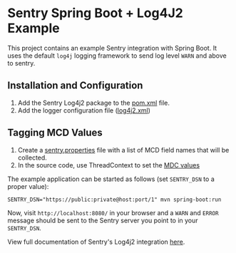 # Sentry Spring Boot + Log4J2 Example

This project contains an example Sentry integration with Spring Boot. It uses
the default `log4j` logging framework to send log level `WARN` and above
to sentry.

## Installation and Configuration
1. Add the Sentry Log4j2 package to the [pom.xml](https://github.com/sentry-demos/spring-boot-log4j2/blob/master/pom.xml#L27-L31) file.
2. Add the logger configuration file ([log4j2.xml](https://github.com/sentry-demos/spring-boot-log4j2/blob/master/src/main/resources/log4j2.xml))

## Tagging MCD Values 
1. Create a [sentry.properties](https://github.com/sentry-demos/spring-boot-log4j2/blob/master/sentry.properties#L5) file with a list of MCD field names that will be collected.
2. In the source code, use ThreadContext to set the [MDC values](https://github.com/sentry-demos/spring-boot-log4j2/blob/master/src/main/java/io/sentry/example/Application.java#L26-L27)


The example application can be started as follows (set `SENTRY_DSN` to a
proper value):

    SENTRY_DSN="https://public:private@host:port/1" mvn spring-boot:run
    
Now, visit `http://localhost:8080/` in your browser and a `WARN` and
`ERROR` message should be sent to the Sentry server you point to in your 
`SENTRY_DSN`.

View full documentation of Sentry's Log4j2 integration [here](https://docs.sentry.io/clients/java/modules/log4j2/). 
